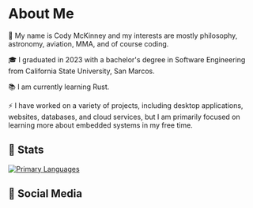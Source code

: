 # About Me

🚀 My name is Cody McKinney and my interests are mostly philosophy, astronomy, aviation, MMA, and of course coding.

🎓 I graduated in 2023 with a bachelor's degree in Software Engineering from California State University, San Marcos.

📚 I am currently learning Rust.

⚡ I have worked on a variety of projects, including desktop applications, websites, databases, and cloud services, but I am primarily focused on learning more about embedded systems in my free time.

## 🔎 Stats

[![Primary Languages](https://github-readme-stats.vercel.app/api/top-langs/?username=codymck&exclude_repo=SNESMusicEditor&theme=gruvbox&langs_count=8)](https://github.com/anuraghazra/github-readme-stats)

## 🔗 Social Media

[![<LinkedIn>](https://img.shields.io/badge/LinkedIn-0077B5?style=for-the-badge&logo=linkedin&logoColor=white)](https://www.linkedin.com/in/cody-m-933860250/)
[![<Twitter>](https://img.shields.io/badge/Twitter-1DA1F2?style=for-the-badge&logo=twitter&logoColor=white)](https://twitter.com/0xCodyng)

<!--
**codymck/codymck** is a ✨ _special_ ✨ repository because its `README.md` (this file) appears on your GitHub profile.

Here are some ideas to get you started:

- 🔭 I’m currently working on ...
- 🌱 I’m currently learning ...
- 👯 I’m looking to collaborate on ...
- 🤔 I’m looking for help with ...
- 💬 Ask me about ...
- 📫 How to reach me: ...
- 😄 Pronouns: ...
- ⚡ Fun fact: ...
-->
